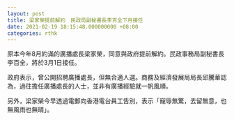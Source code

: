 ```yaml
---
layout: post
title: 梁家榮提前解約　民政局副秘書長李百全下月接任
date: 2021-02-19 18:15:48.000000000 +08:00
categories: rthk
---
```


原本今年8月約滿的廣播處長梁家榮，同意與政府提前解約。民政事務局副秘書長李百全，將於3月1日接任。

政府表示，曾公開招聘廣播處長，但無合適人選。商務及經濟發展局局長邱騰華認為，過往擔任廣播處長的人士，並非有廣播經驗就一帆風順。

另外，梁家榮今早透過電郵向香港電台員工告別，表示「寵辱無驚，去留無意，也無風雨也無晴」。
